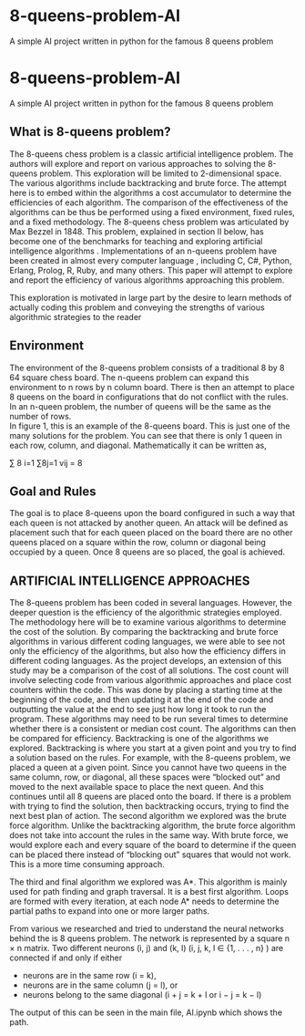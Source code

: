 # 8-queens-problem-AI
A simple AI project written in python for the famous 8 queens problem
# 8-queens-problem-AI
A simple AI project written in python for the famous 8 queens problem
## What is 8-queens problem?
The 8-queens chess problem is a classic artificial intelligence problem.  The authors will explore and report on various approaches to solving the 8-queens problem.  This exploration will be limited to 2-dimensional space.  The various algorithms include backtracking and brute force. The attempt here is to embed within the algorithms a cost accumulator to determine the efficiencies of each algorithm.  The comparison of the effectiveness of the algorithms can be thus be performed using a fixed environment, fixed rules, and a fixed methodology.
The 8-queens chess problem was articulated by Max Bezzel in 1848.  This problem, explained in section II below, has become one of the benchmarks for teaching and exploring artificial intelligence algorithms .  Implementations of an n-queens problem have been created in almost every computer language , including C, C#, Python, Erlang, Prolog, R, Ruby, and many others.  This paper will attempt to explore and report the efficiency of various algorithms approaching this problem.

This exploration is motivated in large part by the desire to learn methods of actually coding this problem and conveying the strengths of various algorithmic strategies to the reader

## Environment
The environment of the 8-queens problem consists of a traditional 8 by 8 64 square chess board.  The n-queens problem can expand this environment to n rows by n column board.  There is then an attempt to place 8 queens on the board in configurations that do not conflict with the rules.  In an n-queen problem, the number of queens will be the same as the number of rows.  
In figure 1, this is an example of the 8-queens board. This is just one of the many solutions for the problem. You can see that there is only 1 queen in each row, column, and diagonal.  Mathematically it can be written as,

∑ 8 i=1 ∑8j=1 vij = 8 

## Goal and Rules
The goal is to place 8-queens upon the board configured in such a way that each queen is not attacked by another queen.  An attack will be defined as placement such that for each queen placed on the board there are no other queens placed on a square within the row, column or diagonal being occupied by a queen.
Once 8 queens are so placed, the goal is achieved.

## ARTIFICIAL INTELLIGENCE APPROACHES
The 8-queens problem has been coded in several languages.  However, the deeper question is the efficiency of the algorithmic strategies employed.  The methodology here will be to examine various algorithms to determine the cost of the solution.  By comparing the backtracking and brute force algorithms in various different coding languages, we were able to see not only the efficiency of the algorithms, but also how the efficiency differs in different coding languages. As the project develops, an extension of this study may be a comparison of the cost of all solutions.
The cost count will involve selecting code from various algorithmic approaches and place cost counters within the code. This was done by placing a starting time at the beginning of the code, and then updating it at the end of the code and outputting the value at the end to see just how long it took to run the program. These algorithms may need to be run several times to determine whether there is a consistent or median cost count.  The algorithms can then be compared for efficiency.
Backtracking is one of the algorithms we explored. Backtracking is where you start at a given point and you try to find a solution based on the rules. For example, with the 8-queens problem, we placed a queen at a given point. Since you cannot have two queens in the same column, row, or diagonal, all these spaces were “blocked out” and moved to the next available space to place the next queen. And this continues until all 8 queens are placed onto the board. If there is a problem with trying to find the solution, then backtracking occurs, trying to find the next best plan of action. 
The second algorithm we explored was the brute force algorithm. Unlike the backtracking algorithm, the brute force algorithm does not take into account the rules in the same way. With brute force, we would explore each and every square of the board to determine if the queen can be placed there instead of “blocking out” squares that would not work. This is a more time consuming approach.

The third and final algorithm we explored was A*. This algorithm is mainly used for path finding and graph traversal. It is a best first algorithm. Loops are formed with every iteration, at each node A* needs to determine the partial paths to expand into one or more larger paths.

From various we researched and tried to understand the neural networks behind the is 8 queens problem. The network is represented by a square n × n matrix. Two different neurons        (i, j) and (k, l) (i, j, k, l ∈ {1, . . . , n} ) are connected if and only if either 
- neurons are in the same row (i = k), 
- neurons are in the same column (j = l), or 
- neurons belong to the same diagonal (i + j = k + l or i − j = k − l)


The output of this can be seen in the main file, AI.ipynb which shows the path.


